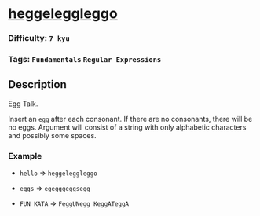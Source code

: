 # [heggeleggleggo](https://www.codewars.com/kata/55ea5304685da2fb40000018)

### Difficulty: `7 kyu`

### Tags: `Fundamentals` `Regular Expressions`

## Description

Egg Talk.

Insert an `egg` after each consonant. If there are no consonants, there will be no eggs. Argument will consist of a string with only alphabetic characters and possibly some spaces.

### Example

- `hello` => `heggeleggleggo`

- `eggs` => `egegggeggsegg`

- `FUN KATA` => `FeggUNegg KeggATeggA`